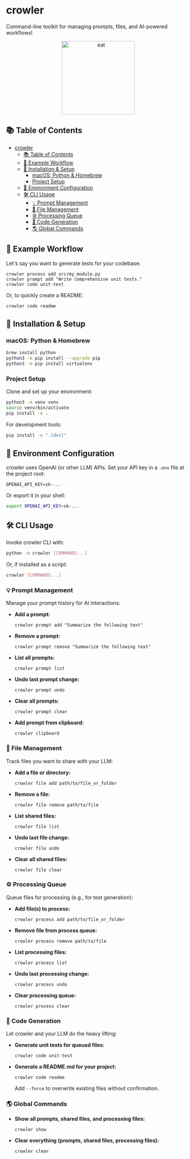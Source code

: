 # crowler

Command-line toolkit for managing prompts, files, and AI-powered workflows!

<div align="center">
  <img src="https://raw.githubusercontent.com/gardusig/crowler-cli/main/media/itachi.png" alt="eat" height="200" />
</div>

## 📚 Table of Contents

- [crowler](#crowler)
  - [📚 Table of Contents](#-table-of-contents)
  - [🔄 Example Workflow](#-example-workflow)
  - [🚀 Installation \& Setup](#-installation--setup)
    - [macOS: Python \& Homebrew](#macos-python--homebrew)
    - [Project Setup](#project-setup)
  - [🔐 Environment Configuration](#-environment-configuration)
  - [🛠️ CLI Usage](#️-cli-usage)
    - [💡 Prompt Management](#-prompt-management)
    - [📁 File Management](#-file-management)
    - [⚙️ Processing Queue](#️-processing-queue)
    - [🤖 Code Generation](#-code-generation)
    - [🌎 Global Commands](#-global-commands)

## 🔄 Example Workflow

Let's say you want to generate tests for your codebase:

```
crowler process add src/my_module.py
crowler prompt add "Write comprehensive unit tests."
crowler code unit-test
```

Or, to quickly create a README:

```
crowler code readme
```

## 🚀 Installation & Setup

### macOS: Python & Homebrew

```bash
brew install python
python3 -m pip install --upgrade pip
python3 -m pip install virtualenv
```

### Project Setup

Clone and set up your environment:

```bash
python3 -m venv venv
source venv/bin/activate
pip install -e .
```

For development tools:

```bash
pip install -e ".[dev]"
```

## 🔐 Environment Configuration

crowler uses OpenAI (or other LLM) APIs. Set your API key in a `.env` file at the project root:

```env
OPENAI_API_KEY=sk-...
```

Or export it in your shell:

```bash
export OPENAI_API_KEY=sk-...
```

## 🛠️ CLI Usage

Invoke crowler CLI with:

```bash
python -m crowler [COMMANDS...]
```

Or, if installed as a script:

```bash
crowler [COMMANDS...]
```

### 💡 Prompt Management

Manage your prompt history for AI interactions:

- **Add a prompt:**
  ```
  crowler prompt add "Summarize the following text"
  ```

- **Remove a prompt:**
  ```
  crowler prompt remove "Summarize the following text"
  ```

- **List all prompts:**
  ```
  crowler prompt list
  ```

- **Undo last prompt change:**
  ```
  crowler prompt undo
  ```

- **Clear all prompts:**
  ```
  crowler prompt clear
  ```

- **Add prompt from clipboard:**
  ```
  crowler clipboard
  ```

### 📁 File Management

Track files you want to share with your LLM:

- **Add a file or directory:**
  ```
  crowler file add path/to/file_or_folder
  ```

- **Remove a file:**
  ```
  crowler file remove path/to/file
  ```

- **List shared files:**
  ```
  crowler file list
  ```

- **Undo last file change:**
  ```
  crowler file undo
  ```

- **Clear all shared files:**
  ```
  crowler file clear
  ```

### ⚙️ Processing Queue

Queue files for processing (e.g., for test generation):

- **Add file(s) to process:**
  ```
  crowler process add path/to/file_or_folder
  ```

- **Remove file from process queue:**
  ```
  crowler process remove path/to/file
  ```

- **List processing files:**
  ```
  crowler process list
  ```

- **Undo last processing change:**
  ```
  crowler process undo
  ```

- **Clear processing queue:**
  ```
  crowler process clear
  ```

### 🤖 Code Generation

Let crowler and your LLM do the heavy lifting:

- **Generate unit tests for queued files:**
  ```
  crowler code unit-test
  ```

- **Generate a README.md for your project:**
  ```
  crowler code readme
  ```

  Add `--force` to overwrite existing files without confirmation.

### 🌎 Global Commands

- **Show all prompts, shared files, and processing files:**
  ```
  crowler show
  ```

- **Clear everything (prompts, shared files, processing files):**
  ```
  crowler clear
  ```

